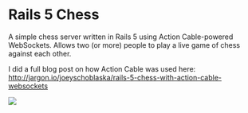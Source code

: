 # Rails 5 Chess
A simple chess server written in Rails 5 using Action Cable-powered WebSockets. Allows two (or more) people to play a live game of chess against each other.

I did a full blog post on how Action Cable was used here: http://jargon.io/joeyschoblaska/rails-5-chess-with-action-cable-websockets

![](https://raw.githubusercontent.com/joeyschoblaska/rails5chess/master/demo.gif)
